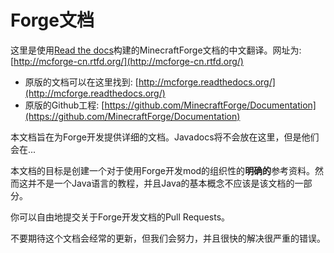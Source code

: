 Forge文档
=========

这里是使用[Read the docs](https://readthedocs.org/)构建的MinecraftForge文档的中文翻译。网址为: [http://mcforge-cn.rtfd.org/](http://mcforge-cn.rtfd.org/)

- 原版的文档可以在这里找到: [http://mcforge.readthedocs.org/](http://mcforge.readthedocs.org/)
- 原版的Github工程: [https://github.com/MinecraftForge/Documentation](https://github.com/MinecraftForge/Documentation)

本文档旨在为Forge开发提供详细的文档。Javadocs将不会放在这里，但是他们会在...

本文档的目标是创建一个对于使用Forge开发mod的组织性的**明确的**参考资料。然而这并不是一个Java语言的教程，并且Java的基本概念不应该是该文档的一部分。

你可以自由地提交关于Forge开发文档的Pull Requests。

不要期待这个文档会经常的更新，但我们会努力，并且很快的解决很严重的错误。